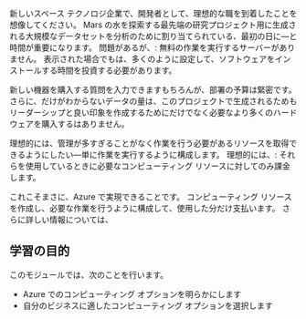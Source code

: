 新しいスペース テクノロジ企業で、開発者として、理想的な職を到着したことを想像してください。 Mars の水を探索する最先端の研究プロジェクト用に生成される大規模なデータセットを分析のために割り当てられている、最初の日に&mdash;と時間が重要になります。 問題があるが、: 無料の作業を実行するサーバーがありません。 表示された場合でもは、多くのように設定して、ソフトウェアをインストールする時間を投資する必要があります。

新しい機器を購入する質問を入力できますもちろんが、部署の予算は緊密です。 さらに、だけがわからないデータの量は、このプロジェクトで生成されるためもリーダーシップと良い印象を作成するためにだけでなく必要なより多くのハードウェアを購入するはありません。

理想的には、管理が多すぎることがなく作業を行う必要があるリソースを取得できるようにしたい&mdash;単に作業を実行するように構成します。 理想的には、: それらを使用しているときに必要なコンピューティング リソースに対してのみ課金します。

これこそまさに、Azure で実現できることです。 コンピューティング リソースを作成し、必要な作業を行うように構成して、使用した分だけ支払います。 さらに詳しい情報については、

## <a name="learning-objectives"></a>学習の目的

このモジュールでは、次のことを行います。

- Azure でのコンピューティング オプションを明らかにします
- 自分のビジネスに適したコンピューティング オプションを選択します
